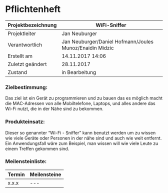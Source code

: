 # Pflichtenheft

| Projektbezeichnung | WiFi-Sniffer  |
| ------ | ----------- |
| Projektleiter | Jan Neuburger |
| Verantwortlich    | Jan Neuburger/Daniel Hofmann/Joules Munoz/Enaidin Midzic |
|Erstellt am  | 14.11.2017 14:06|
|Zuletzt geändert | 28.11.2017 |
|Zustand | in Bearbeitung |




### Zielbestimmung:
Das ziel ist ein Gerät zu programmieren und zu bauen das es möglich macht die MAC-Adressen von alle Mobiltelefone, Laptops, und alles andere das Wi-Fi nutzt, die in der Nähe sind zu bekommen.

### Produkteinsatz:
Dieser so genannter “Wi-Fi - Sniffer” kann benutzt werden um zu wissen wie viele Geräte oder Personen in der nähe sind und auch wie weit entfernt.
Ein Anwendungsfall wäre zum Beispiel, man wissen will wie viele Leute zu einem Treffen gekommen sind.

### Meilensteinliste:
| Termin  | Meilensteine  |
| ------ | ----------- |
| x.x.x | --- |
